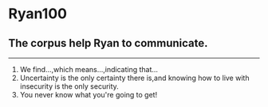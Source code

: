 # Ryan100

## The corpus help Ryan to communicate.

---

1. We find...,which means...,indicating that...
2. Uncertainty is the only certainty there is,and knowing how to live with insecurity is the only security.
3. You never know what you're going to get!
